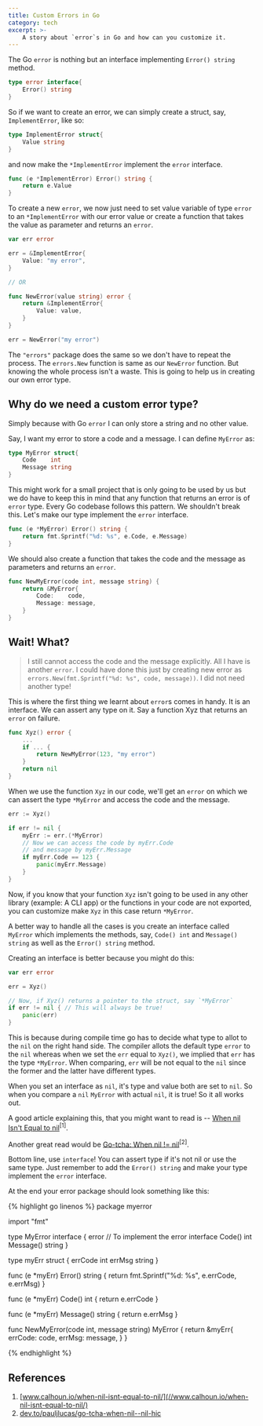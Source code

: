 ```yaml
---
title: Custom Errors in Go
category: tech
excerpt: >-
    A story about `error`s in Go and how can you customize it.
---
```


The Go `error` is nothing but an interface implementing `Error() string` method.

```go
type error interface{
    Error() string
}
```

So if we want to create an error, we can simply create a struct, say, `ImplementError`, like so:

```go
type ImplementError struct{
    Value string
}
```

and now make the `*ImplementError` implement the `error` interface.

```go
func (e *ImplementError) Error() string {
    return e.Value
}
```

To create a new `error`, we now just need to set value variable of type `error` to an `*ImplementError` with our error value or create a function that takes the value as parameter and returns an `error`.

```go
var err error

err = &ImplementError{
    Value: "my error",
}

// OR

func NewError(value string) error {
    return &ImplementError{
        Value: value,
    }
}

err = NewError("my error")
```

The `"errors"` package does the same so we don't have to repeat the process. The `errors.New` function is same as our `NewError` function. But knowing the whole process isn't a waste. This is going to help us in creating our own error type.

## Why do we need a custom error type?

Simply because with Go `error` I can only store a string and no other value.

Say, I want my error to store a code and a message. I can define `MyError` as:

```go
type MyError struct{
    Code    int
    Message string
}
```

This might work for a small project that is only going to be used by us but we do have to keep this in mind that any function that returns an error is of `error` type. Every Go codebase follows this pattern. We shouldn't break this. Let's make our type implement the `error` interface.

```go
func (e *MyError) Error() string {
    return fmt.Sprintf("%d: %s", e.Code, e.Message)
}
```

We should also create a function that takes the code and the message as parameters and returns an `error`.

```go
func NewMyError(code int, message string) {
    return &MyError{
        Code:    code,
        Message: message,
    }
}
```

## Wait! What?

> I still cannot access the code and the message explicitly. All I have is another `error`. I could have done this just by creating new error as `errors.New(fmt.Sprintf("%d: %s", code, message))`. I did not need another type!

This is where the first thing we learnt about `error`s comes in handy. It is an interface. We can assert any type on it. Say a function Xyz that returns an `error` on failure.

```go
func Xyz() error {
    ...
    if ... {
        return NewMyError(123, "my error")
    }
    return nil
}
```

When we use the function `Xyz` in our code, we'll get an `error` on which we can assert the type `*MyError` and access the code and the message.

```go
err := Xyz()

if err != nil {
    myErr := err.(*MyError)
    // Now we can access the code by myErr.Code
    // and message by myErr.Message
    if myErr.Code == 123 {
        panic(myErr.Message)
    }
}
```

Now, if you know that your function `Xyz` isn't going to be used in any other library (example: A CLI app) or the functions in your code are not exported, you can customize make `Xyz` in this case return `*MyError`.

A better way to handle all the cases is you create an interface called `MyError` which implements the methods, say, `Code() int` and `Message() string` as well as the `Error() string` method.

Creating an interface is better because you might do this:

```go
var err error

err = Xyz()

// Now, if Xyz() returns a pointer to the struct, say `*MyError`
if err != nil { // This will always be true!
    panic(err)
}
```

This is because during compile time go has to decide what type to allot to the `nil` on the right hand side. The compiler allots the default type `error` to the `nil` whereas when we set the `err` equal to `Xyz()`, we implied that `err` has the type `*MyError`. When comparing, `err` will be not equal to the `nil` since the former and the latter have different types.

When you set an interface as `nil`, it's type and value both are set to `nil`. So when you compare a `nil` `MyError` with actual `nil`, it is true! So it all works out.

A good article explaining this, that you might want to read is -- [When nil Isn't Equal to nil](//www.calhoun.io/when-nil-isnt-equal-to-nil/)<sup>[1]</sup>.

Another great read would be [Go-tcha: When nil != nil](//dev.to/pauljlucas/go-tcha-when-nil--nil-hic)<sup>[2]</sup>.

Bottom line, use `interface`! You can assert type if it's not nil or use the same type. Just remember to add the `Error() string` and make your type implement the `error` interface.

At the end your error package should look something like this:

{% highlight go linenos %}
package myerror

import "fmt"

type MyError interface {
	error // To implement the error interface
	Code() int
	Message() string
}

type myErr struct {
	errCode int
	errMsg  string
}

func (e *myErr) Error() string {
	return fmt.Sprintf("%d: %s", e.errCode, e.errMsg)
}

func (e *myErr) Code() int {
	return e.errCode
}

func (e *myErr) Message() string {
	return e.errMsg
}

func NewMyError(code int, message string) MyError {
	return &myErr{
		errCode: code,
		errMsg:  message,
	}
}

{% endhighlight %}

## References

1. [www.calhoun.io/when-nil-isnt-equal-to-nil/](//www.calhoun.io/when-nil-isnt-equal-to-nil/)
2. [dev.to/pauljlucas/go-tcha-when-nil--nil-hic](//dev.to/pauljlucas/go-tcha-when-nil--nil-hic)
